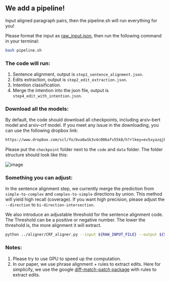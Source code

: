 ## We add a pipeline!

Input aligned paragraph pairs, then the  pipeline.sh will run everything for you!

Please format the input as [raw_input.json](https://github.com/chaojiang06/arXivEdits/blob/main/code/pipeline/raw_input.json), then run the following command in your terminal:

```sh
bash pipeline.sh
```

### The code will run:
1. Sentence alignment, output is <code>step1_sentence_alignment.json</code>.
2. Edits extraction, output is <code>step2_edit_extraction.json</code>.
3. Intention classification.
4. Merge the intention into the json file, output is <code>step4_edit_with_intention.json</code>.

### Download all the models:
By default, the code should download all checkpoints, including arxiv-bert model and arxiv-crf model. If you meet any issue in the downloading, you can use the following dropbox link:

```sh
https://www.dropbox.com/scl/fo/bva6w1k3v4c006afv55k8/h?rlkey=ev5xyazqjkeylbr9alf6md442&dl=0
```
Please put the `checkpoint` folder next to the `code` and `data` folder. The folder structure should look like this:

![image](https://github.com/chaojiang06/arXivEdits/assets/24948319/9f145e81-c23e-4805-9592-3f1bcdd39f05)


### Something you can adjust:
In the sentence alignment step, we currently merge the prediction from `simple-to-complex` and `complex-to-simple` directions by union. This method will yield high recall (coverage). If you want high precision, please adjust the `--direction` to `bi-direction-intersection`.

We also introduce an adjustable threshold for the sentence alignment code. The Threshold can be a positive or negative number. The lower the threshold is, the more alignment it will extract.

```sh
python ../aligner/CRF_aligner.py --input ${RAW_INPUT_FILE} --output ${STEP1} --threshold_adjustment -3.5 --direction bi-direction-union
```

### Notes:
1. Please try to use GPU to speed up the computation.
2. In our paper, we use phrase alignment + rules to extract edits. Here for simplicify, we use the google [diff-match-patch package](https://github.com/google/diff-match-patch) with rules to extract edits.
